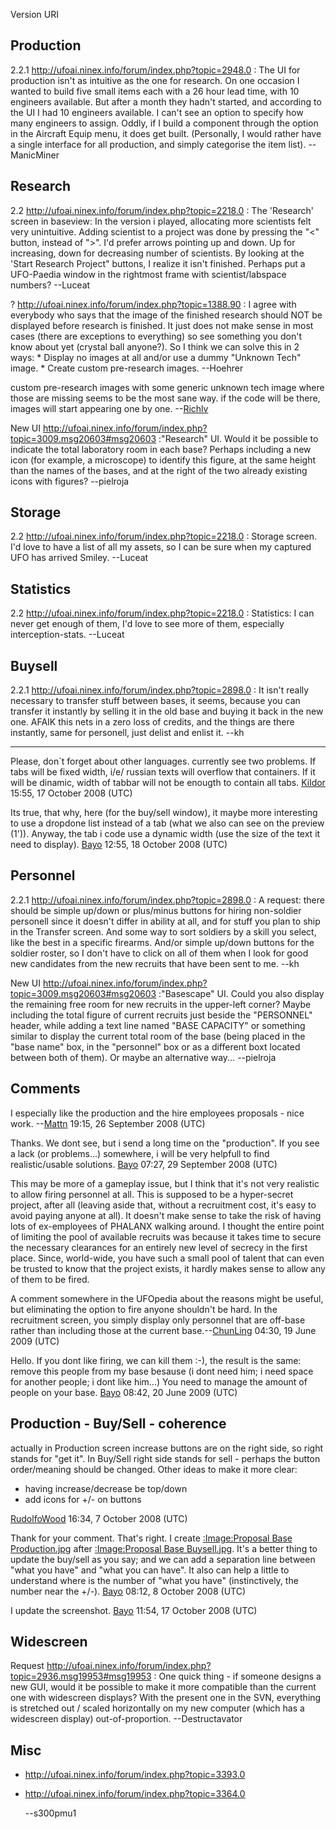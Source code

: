 Version URI

## Production

2.2.1 <http://ufoai.ninex.info/forum/index.php?topic=2948.0> : The UI for production isn't as intuitive as the one for research. On one occasion I wanted to build five small items each with a 26 hour lead time, with 10 engineers available. But after a month they hadn't started, and according to the UI I had 10 engineers available. I can't see an option to specify how many engineers to assign. Oddly, if I build a component through the option in the Aircraft Equip menu, it does get built.
(Personally, I would rather have a single interface for all production, and simply categorise the item list).
--ManicMiner

## Research

2.2 <http://ufoai.ninex.info/forum/index.php?topic=2218.0> : The 'Research' screen in baseview: In the version i played, allocating more scientists felt very unintuitive. Adding scientist to a project was done by pressing the "\<" button, instead of "\>". I'd prefer arrows pointing up and down. Up for increasing, down for decreasing number of scientists. By looking at the 'Start Research Project" buttons, I realize it isn't finished. Perhaps put a UFO-Paedia window in the rightmost frame with scientist/labspace numbers?
--Luceat

<!-- -->

? <http://ufoai.ninex.info/forum/index.php?topic=1388.90> : I agree with everybody who says that the image of the finished research should NOT be displayed before research is finished. It just does not make sense in most cases (there are exceptions to everything) so see something you don't know about yet (crystal ball anyone?). So I think we can solve this in 2 ways:
\* Display no images at all and/or use a dummy "Unknown Tech" image.
\* Create custom pre-research images.
--Hoehrer

<!-- -->


custom pre-research images with some generic unknown tech image where
those are missing seems to be the most sane way. if the code will be
there, images will start appearing one by one.
--[Richlv](User:Richlv "wikilink")

<!-- -->

New UI <http://ufoai.ninex.info/forum/index.php?topic=3009.msg20603#msg20603> :"Research" UI. Would it be possible to indicate the total laboratory room in each base? Perhaps including a new icon (for example, a microscope) to identify this figure, at the same height than the names of the bases, and at the right of the two already existing icons with figures?
--pielroja

## Storage

2.2 <http://ufoai.ninex.info/forum/index.php?topic=2218.0> : Storage screen. I'd love to have a list of all my assets, so I can be sure when my captured UFO has arrived Smiley.
--Luceat

## Statistics

2.2 <http://ufoai.ninex.info/forum/index.php?topic=2218.0> : Statistics: I can never get enough of them, I'd love to see more of them, especially interception-stats.
--Luceat

## Buysell

2.2.1 <http://ufoai.ninex.info/forum/index.php?topic=2898.0> : It isn't really necessary to transfer stuff between bases, it seems, because you can transfer it instantly by selling it in the old base and buying it back in the new one. AFAIK this nets in a zero loss of credits, and the things are there instantly, same for personell, just delist and enlist it.
--kh

------------------------------------------------------------------------


Please, don\`t forget about other languages. currently see two problems.
If tabs will be fixed width, i/e/ russian texts will overflow that
containers. If it will be dinamic, width of tabbar will not be enougth
to contain all tabs. [Kildor](User:Kildor "wikilink") 15:55, 17 October
2008 (UTC)


Its true, that why, here (for the buy/sell window), it maybe more
interesting to use a dropdone list instead of a tab (what we also can
see on the preview (1')). Anyway, the tab i code use a dynamic width
(use the size of the text it need to display).
[Bayo](User:Bayo "wikilink") 12:55, 18 October 2008 (UTC)

## Personnel

2.2.1 <http://ufoai.ninex.info/forum/index.php?topic=2898.0> : A request: there should be simple up/down or plus/minus buttons for hiring non-soldier personell since it doesn't differ in ability at all, and for stuff you plan to ship in the Transfer screen. And some way to sort soldiers by a skill you select, like the best in a specific firearms. And/or simple up/down buttons for the soldier roster, so I don't have to click on all of them when I look for good new candidates from the new recruits that have been sent to me.
--kh

<!-- -->

New UI <http://ufoai.ninex.info/forum/index.php?topic=3009.msg20603#msg20603> :"Basescape" UI. Could you also display the remaining free room for new recruits in the upper-left corner? Maybe including the total figure of current recruits just beside the "PERSONNEL" header, while adding a text line named "BASE CAPACITY" or something similar to display the current total room of the base (being placed in the "base name" box, in the "personnel" box or as a different boxt located between both of them). Or maybe an alternative way...
--pielroja

## Comments

I especially like the production and the hire employees proposals - nice
work. --[Mattn](User:Mattn "wikilink") 19:15, 26 September 2008 (UTC)


Thanks. We dont see, but i send a long time on the "production". If you
see a lack (or problems...) somewhere, i will be very helpfull to find
realistic/usable solutions. [Bayo](User:Bayo "wikilink") 07:27, 29
September 2008 (UTC)

This may be more of a gameplay issue, but I think that it's not very
realistic to allow firing personnel at all. This is supposed to be a
hyper-secret project, after all (leaving aside that, without a
recruitment cost, it's easy to avoid paying anyone at all). It doesn't
make sense to take the risk of having lots of ex-employees of PHALANX
walking around. I thought the entire point of limiting the pool of
available recruits was because it takes time to secure the necessary
clearances for an entirely new level of secrecy in the first place.
Since, world-wide, you have such a small pool of talent that can even be
trusted to know that the project exists, it hardly makes sense to allow
any of them to be fired.

A comment somewhere in the UFOpedia about the reasons might be useful,
but eliminating the option to fire anyone shouldn't be hard. In the
recruitment screen, you simply display only personnel that are off-base
rather than including those at the current
base.--[ChunLing](User:ChunLing "wikilink") 04:30, 19 June 2009 (UTC)


Hello. If you dont like firing, we can kill them :-), the result is the
same: remove this people from my base besause (i dont need him; i need
space for another people; i dont like him...) You need to manage the
amount of people on your base. [Bayo](User:Bayo "wikilink") 08:42, 20
June 2009 (UTC)

## Production - Buy/Sell - coherence

actually in Production screen increase buttons are on the right side, so
right stands for "get it". In Buy/Sell right side stands for sell -
perhaps the button order/meaning should be changed. Other ideas to make
it more clear:

- having increase/decrease be top/down
- add icons for +/- on buttons

[RudolfoWood](User:RudolfoWood "wikilink") 16:34, 7 October 2008 (UTC)


Thank for your comment. That's right. I create [:Image:Proposal Base
Production.jpg](:Image:Proposal_Base_Production.jpg "wikilink") after
[:Image:Proposal Base
Buysell.jpg](:Image:Proposal_Base_Buysell.jpg "wikilink"). It's a better
thing to update the buy/sell as you say; and we can add a separation
line between "what you have" and "what you can have". It also can help a
little to understand where is the number of "what you have"
(instinctively, the number near the +/-). [Bayo](User:Bayo "wikilink")
08:12, 8 October 2008 (UTC)


I update the screenshot. [Bayo](User:Bayo "wikilink") 11:54, 17 October
2008 (UTC)

## Widescreen

Request <http://ufoai.ninex.info/forum/index.php?topic=2936.msg19953#msg19953> : One quick thing - if someone designs a new GUI, would it be possible to make it more compatible than the current one with widescreen displays? With the present one in the SVN, everything is stretched out / scaled horizontally on my new computer (which has a widescreen display) out-of-proportion.
--Destructavator

## Misc

- <http://ufoai.ninex.info/forum/index.php?topic=3393.0>
- <http://ufoai.ninex.info/forum/index.php?topic=3364.0>

  --s300pmu1